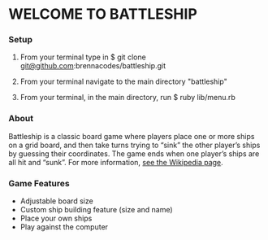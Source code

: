 # WELCOME TO BATTLESHIP

### Setup
1. From your terminal type in $ git clone git@github.com:brennacodes/battleship.git

1. From your terminal navigate to the main directory "battleship"


1. From your terminal, in the main directory, run $ ruby lib/menu.rb

### About

Battleship is a classic board game where players place one or more ships on a grid board, and then take turns trying to “sink” the other player’s ships by guessing their coordinates. The game ends when one player’s ships are all hit and “sunk”. For more information, [see the Wikipedia page](https://en.wikipedia.org/wiki/Battleship_(game)).

### Game Features
* Adjustable board size
* Custom ship building feature (size and name)
* Place your own ships
* Play against the computer 
